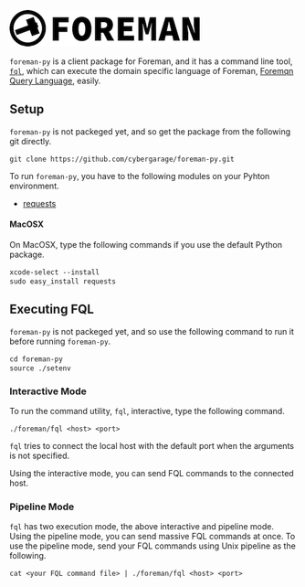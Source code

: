 ![foreman_logo](doc/img/icon.png)

`foreman-py` is a client package for Foreman, and it has a command line tool, [`fql`](./doc/fql.md), which can execute the domain specific language of Foreman, [Foremqn Query Language](https://github.com/cybergarage/foreman-doc/blob/master/dsl.md), easily.

## Setup

`foreman-py` is not packeged yet, and so get the package from the following git directly.
```
git clone https://github.com/cybergarage/foreman-py.git
```

To run `foreman-py`, you have to the following modules on your Pyhton environment.

- [requests](http://docs.python-requests.org/en/master/)

#### MacOSX

On MacOSX, type the following commands if you use the default Python package.

```
xcode-select --install
sudo easy_install requests
```

## Executing FQL

`foreman-py` is not packeged yet, and so use the following command to run it before running `foreman-py`.

```
cd foreman-py
source ./setenv
```

### Interactive Mode

To run the command utility, `fql`, interactive, type the following command.

```
./foreman/fql <host> <port>
```

`fql` tries to connect the local host with the default port when the arguments is not specified.

Using the interactive mode, you can send FQL commands to the connected host.

### Pipeline Mode

`fql` has two execution mode, the above interactive and pipeline mode.
Using the pipeline mode, you can send massive FQL commands at once.
To use the pipeline mode, send your FQL commands using Unix pipeline as the following.

```
cat <your FQL command file> | ./foreman/fql <host> <port>
```
